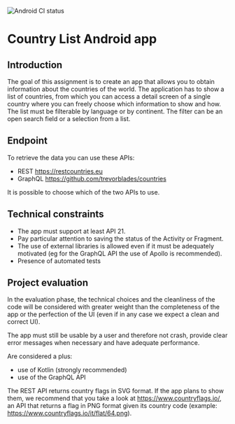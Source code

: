 ![Android CI status](https://github.com/nlasagni/country-list/actions/workflows/android.yml/badge.svg)

# Country List Android app

## Introduction

The goal of this assignment is to create an app that allows you to obtain information about the 
countries of the world.  The application has to show a list of countries, from which you can access 
a detail screen of a single country where you can freely choose which information to show and how.
The list must be filterable by language or by continent. The filter can be an open search field or 
a selection from a list.

## Endpoint

To retrieve the data you can use these APIs:

- REST https://restcountries.eu
- GraphQL https://github.com/trevorblades/countries

It is possible to choose which of the two APIs to use.

## Technical constraints

- The app must support at least API 21.
- Pay particular attention to saving the status of the Activity or Fragment.
- The use of external libraries is allowed even if it must be adequately motivated (eg for the GraphQL API the use of Apollo is recommended).
- Presence of automated tests

## Project evaluation

In the evaluation phase, the technical choices and the cleanliness of the code will be considered with greater weight than the completeness of the app or the perfection of the UI (even if in any case we expect a clean and correct UI).

The app must still be usable by a user and therefore not crash, provide clear error messages when necessary and have adequate performance.

Are considered a plus:

- use of Kotlin (strongly recommended)
- use of the GraphQL API

The REST API returns country flags in SVG format. If the app plans to show them, we recommend that you take a look at https://www.countryflags.io/, an API that returns a flag in PNG format given its country code (example: https://www.countryflags.io/it/flat/64.png).
